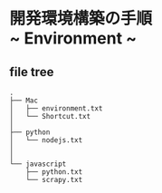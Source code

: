 # 開発環境構築の手順 </br> ~ Environment ~

## file tree
```
.
├── Mac
│   ├── environment.txt
│   └── Shortcut.txt
│   
├── python
│   └── nodejs.txt
│   
│
└── javascript
    ├── python.txt
    └── scrapy.txt
```
